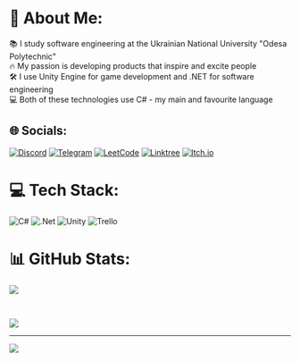 # 💫 About Me:
📚 I study software engineering at the Ukrainian National University "Odesa Polytechnic"<br>🔥 My passion is developing products that inspire and excite people<br>🛠️ I use Unity Engine for game development and .NET for software engineering<br>💻 Both of these technologies use C# - my main and favourite language<br>


## 🌐 Socials:
[![Discord](https://img.shields.io/badge/Discord-%235865F2.svg?style=for-the-badge&logo=discord&logoColor=white)](https://discord.gg/zozulia_dmytro)
[![Telegram](https://img.shields.io/badge/Telegram-2CA5E0?style=for-the-badge&logo=telegram&logoColor=white)](https://t.me/null010101)
[![LeetCode](https://img.shields.io/badge/LeetCode-000000?style=for-the-badge&logo=LeetCode&logoColor=#d16c06)](https://leetcode.com/dmytro_zozulia)
[![Linktree](https://img.shields.io/badge/linktree-1de9b6?style=for-the-badge&logo=linktree&logoColor=white)](https://linktr.ee/DizmoProd)
[![Itch.io](https://img.shields.io/badge/Itch-%23FF0B34.svg?style=for-the-badge&logo=Itch.io&logoColor=white)](https://dizmoua.itch.io/)


# 💻 Tech Stack:
![C#](https://img.shields.io/badge/c%23-%23239120.svg?style=for-the-badge&logo=csharp&logoColor=white) ![.Net](https://img.shields.io/badge/.NET-5C2D91?style=for-the-badge&logo=.net&logoColor=white) ![Unity](https://img.shields.io/badge/unity-%23000000.svg?style=for-the-badge&logo=unity&logoColor=white) ![Trello](https://img.shields.io/badge/Trello-%23026AA7.svg?style=for-the-badge&logo=Trello&logoColor=white) 
# 📊 GitHub Stats:
![](https://github-readme-stats.vercel.app/api?username=Dizmo3377&theme=dark&hide_border=false&include_all_commits=true&count_private=false)  
<pre>&nbsp;</pre>
![](https://github-readme-stats.vercel.app/api/top-langs/?username=Dizmo3377&theme=dark&hide_border=false&include_all_commits=true&count_private=false&layout=compact)

---
[![](https://visitcount.itsvg.in/api?id=Dizmo3377&icon=0&color=12)](https://visitcount.itsvg.in)
